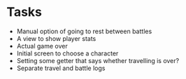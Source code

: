 # Tasks
* Manual option of going to rest between battles
* A view to show player stats
* Actual game over
* Initial screen to choose a character
* Setting some getter that says whether travelling is over?
* Separate travel and battle logs
